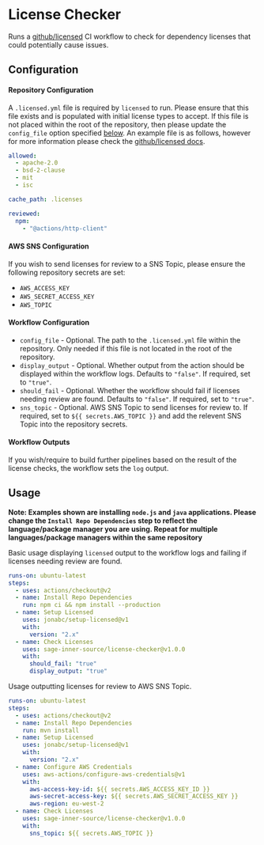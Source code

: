# License Checker

Runs a [github/licensed](https://github.com/github/licensed) CI workflow to check for dependency licenses that could potentially cause issues.

## Configuration

#### Repository Configuration

A `.licensed.yml` file is required by `licensed` to run. Please ensure that this file exists and is populated with initial license types to accept. If this file is not placed within the root of the repository, then please update the `config_file` option specified [below](#workflow-configuration). An example file is as follows, however for more information please check the [github/licensed docs](https://github.com/github/licensed/blob/master/docs/configuration.md).

```yaml
allowed:
  - apache-2.0
  - bsd-2-clause
  - mit
  - isc

cache_path: .licenses

reviewed:
  npm:
    - "@actions/http-client"
```

#### AWS SNS Configuration

If you wish to send licenses for review to a SNS Topic, please ensure the following repository secrets are set:

- `AWS_ACCESS_KEY`
- `AWS_SECRET_ACCESS_KEY`
- `AWS_TOPIC`

#### Workflow Configuration

- `config_file` - Optional. The path to the `.licensed.yml` file within the repository. Only needed if this file is not located in the root of the repository.
- `display_output` - Optional. Whether output from the action should be displayed within the workflow logs. Defaults to `"false"`. If required, set to `"true"`.
- `should_fail` - Optional. Whether the workflow should fail if licenses needing review are found. Defaults to `"false"`. If required, set to `"true"`.
- `sns_topic` - Optional. AWS SNS Topic to send licenses for review to. If required, set to `${{ secrets.AWS_TOPIC }}` and add the relevent SNS Topic into the repository secrets.

#### Workflow Outputs

If you wish/require to build further pipelines based on the result of the license checks, the workflow sets the `log` output.

## Usage

**Note: Examples shown are installing `node.js` and `java` applications. Please change the `Install Repo Dependencies` step to reflect the language/package manager you are using. Repeat for multiple languages/package managers within the same repository**

Basic usage displaying `licensed` output to the workflow logs and failing if licenses needing review are found.

```yaml
runs-on: ubuntu-latest
steps:
  - uses: actions/checkout@v2
  - name: Install Repo Dependencies
    run: npm ci && npm install --production
  - name: Setup Licensed
    uses: jonabc/setup-licensed@v1
    with:
      version: "2.x"
  - name: Check Licenses
    uses: sage-inner-source/license-checker@v1.0.0
    with:
      should_fail: "true"
      display_output: "true"
```

Usage outputting licenses for review to AWS SNS Topic.

```yaml
runs-on: ubuntu-latest
steps:
  - uses: actions/checkout@v2
  - name: Install Repo Dependencies
    run: mvn install
  - name: Setup Licensed
    uses: jonabc/setup-licensed@v1
    with:
      version: "2.x"
  - name: Configure AWS Credentials
    uses: aws-actions/configure-aws-credentials@v1
    with:
      aws-access-key-id: ${{ secrets.AWS_ACCESS_KEY_ID }}
      aws-secret-access-key: ${{ secrets.AWS_SECRET_ACCESS_KEY }}
      aws-region: eu-west-2
  - name: Check Licenses
    uses: sage-inner-source/license-checker@v1.0.0
    with:
      sns_topic: ${{ secrets.AWS_TOPIC }}
```
